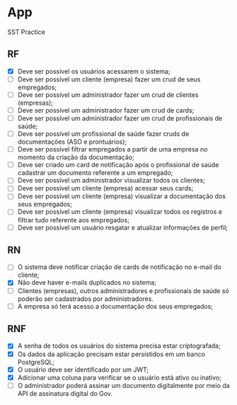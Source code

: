 # App

SST Practice

## RF

- [x] Deve ser possível os usuários acessarem o sistema;
- [ ] Deve ser possível um cliente (empresa) fazer um crud de seus empregados;
- [ ] Deve ser possível um administrador fazer um crud de clientes (empresas);
- [ ] Deve ser possível um administrador fazer um crud de cards;
- [ ] Deve ser possível um administrador fazer um crud de profissionais de saúde;
- [ ] Deve ser possível um profissional de saúde fazer cruds de documentações (ASO e prontuários);
- [ ] Deve ser possível filtrar empregados a partir de uma empresa no momento da criação da documentação;
- [ ] Deve ser criado um card de notificação após o profissional de saúde cadastrar um documento referente a um empregado;
- [ ] Deve ser possível um administrador visualizar todos os clientes;
- [ ] Deve ser possível um cliente (empresa) acessar seus cards;
- [ ] Deve ser possível um cliente (empresa) visualizar a documentação dos seus empregados;
- [ ] Deve ser possível um cliente (empresa) visualizar todos os registros e filtrar tudo referente aos empregados;
- [ ] Deve ser possível um usuário resgatar e atualizar informações de perfil;

## RN

- [ ] O sistema deve notificar criação de cards de notificação no e-mail do cliente;
- [x] Não deve haver e-mails duplicados no sistema;
- [ ] Clientes (empresas), outros administradores e profissionais de saúde só poderão ser cadastrados por administradores.
- [ ] A empresa só terá acesso a documentação dos seus empregados;

## RNF

- [x] A senha de todos os usuários do sistema precisa estar criptografada;
- [x] Os dados da aplicação precisam estar persistidos em um banco PostgreSQL;
- [x] O usuário deve ser identificado por um JWT;
- [x] Adicionar uma coluna para verificar se o usuário está ativo ou inativo;
- [ ] O administrador poderá assinar um documento digitalmente por meio da API de assinatura digital do Gov.

